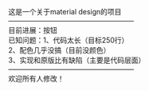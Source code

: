 这是一个关于material design的项目<br>
——————————————————<br>
目前进展：按钮<br>
已知问题：1、代码太长（目标250行）<br>
2、配色几乎没搞（目前没颜色）<br>
3、实现和原版比有缺陷（主要是代码层面）<br>
——————————————————<br>
欢迎所有人修改！<br>
